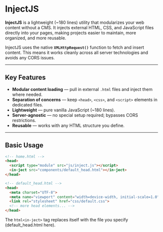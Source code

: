 # InjectJS

**InjectJS** is a lightweight (~180 lines) utility that modularizes your web content without a CMS. It injects external HTML, CSS, and JavaScript files directly into your pages, making projects easier to maintain, more organized, and more reusable.  

InjectJS uses the native **`XMLHttpRequest()`** function to fetch and insert content. This means it works cleanly across all server technologies and avoids any CORS issues.

---

## Key Features
- **Modular content loading** — pull in external `.html` files and inject them where needed.  
- **Separation of concerns** — keep `<head>`, `<css>`, and `<script>` elements in dedicated files.  
- **Lightweight** — pure vanilla JavaScript (~180 lines).  
- **Server-agnostic** — no special setup required; bypasses CORS restrictions.  
- **Reusable** — works with any HTML structure you define.  

---

## Basic Usage

```html
<!-- home.html -->
<head>
  <script type="module" src="js/inject.js"></script>
  <in-ject src="components/default_head.html"></in-ject>
</head>

<!-- default_head.html -->
<head>
  <meta charset="UTF-8">
  <meta name="viewport" content="width=device-width, initial-scale=1.0">
  <link rel="stylesheet" href="css/default.css">
  <!-- more head elements... -->
</head>
```
The ```html<in-ject>``` tag replaces itself with the file you specify (default_head.html here).